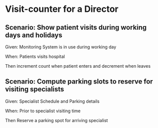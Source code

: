 # Visit-counter for a Director

## Scenario: Show patient visits during working days and holidays

  Given: Monitoring System is in use during working day  

  When: Patients visits hospital  

  Then increment count when patient enters and decrement when leaves

## Scenario: Compute parking slots to reserve for visiting specialists

  Given: Specialist Schedule and Parking details  

  When: Prior to specialist visiting time  

  Then Reserve a parking spot for arriving specialist
